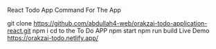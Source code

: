 React Todo App 
Command For The App

git clone https://github.com/abdullah4-web/orakzai-todo-application-react.git
npm i 
cd to the To Do APP
npm start
npm run build 
Live Demo https://orakzai-todo.netlify.app/
